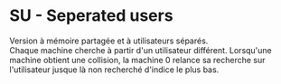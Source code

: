 # SU - Seperated users

Version à mémoire partagée et à utilisateurs séparés.  
Chaque machine cherche à partir d'un utilisateur différent. Lorsqu'une machine obtient une collision, la machine 0 relance sa recherche sur l'utilisateur jusque là  non recherché d'indice le plus bas.   
